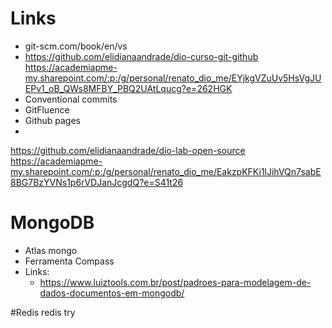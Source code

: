 # Links

- git-scm.com/book/en/vs
- https://github.com/elidianaandrade/dio-curso-git-github
https://academiapme-my.sharepoint.com/:p:/g/personal/renato_dio_me/EYjkgVZuUv5HsVgJUEPv1_oB_QWs8MFBY_PBQ2UAtLqucg?e=262HGK
- Conventional commits
- GitFluence
- Github pages
- 
https://github.com/elidianaandrade/dio-lab-open-source
https://academiapme-my.sharepoint.com/:p:/g/personal/renato_dio_me/EakzpKFKi1lJihVQn7sabE8BG7BzYVNs1p6rVDJanJcgdQ?e=S41t26

# MongoDB
- Atlas mongo
- Ferramenta Compass
- Links:
  - https://www.luiztools.com.br/post/padroes-para-modelagem-de-dados-documentos-em-mongodb/

#Redis
redis try
